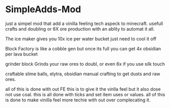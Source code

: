 # SimpleAdds-Mod
just a simpel mod that add a vinilla feeling tech aspeck to minecraft. usefull crafts and doubling or 6X ore production with an ablity to automat it all.

The ice maker gives you 10x ice per water bucket just need to cool it off

Block Factory is like a cobble gen but once its full you can get 4x obsidian per lava bucket

grinder block Grinds your raw ores to doubl, or even 6x if you use silk touch

craftable slime balls, elytra, obsidian 
manual crafting to get dusts and raw ores.

all of this is done with out FE this is to give it the vinlla feel but it also dose not use coal. this is all done with ticks and set item uses or values. all of this is done to make vinilla feel more techie with out over complecating it.
